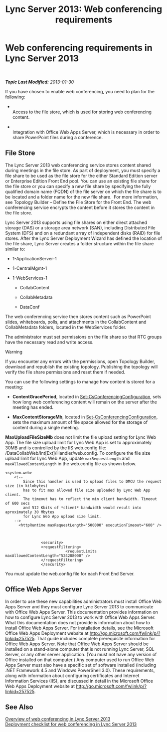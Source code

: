 ﻿---
title: 'Lync Server 2013: Web conferencing requirements'
TOCTitle: Web conferencing requirements
ms:assetid: 125f847c-58ab-450f-ae43-41219fd38477
ms:mtpsurl: https://technet.microsoft.com/en-us/library/JJ619171(v=OCS.15)
ms:contentKeyID: 49733559
ms.date: 07/23/2014
mtps_version: v=OCS.15
---

<div data-xmlns="http://www.w3.org/1999/xhtml">

<div class="topic" data-xmlns="http://www.w3.org/1999/xhtml" data-msxsl="urn:schemas-microsoft-com:xslt" data-cs="http://msdn.microsoft.com/en-us/">

<div data-asp="http://msdn2.microsoft.com/asp">

# Web conferencing requirements in Lync Server 2013

</div>

<div id="mainSection">

<div id="mainBody">

<span> </span>

_**Topic Last Modified:** 2013-01-30_

If you have chosen to enable web conferencing, you need to plan for the following:

  - <span></span>  
    Access to the file store, which is used for storing web conferencing content.

  - <span></span>  
    Integration with Office Web Apps Server, which is necessary in order to share PowerPoint files during a conference.

<div>

## File Store

The Lync Server 2013 web conferencing service stores content shared during meetings in the file store. As part of deployment, you must specify a file share to be used as the file store for the either Standard Edition server or Enterprise Edition Front End pool. You can use an existing file share for the file store or you can specify a new file share by specifying the fully qualified domain name (FQDN) of the file server on which the file share is to be located and a folder name for the new file share.  For more information, see Topology Builder – Define the File Store for the Front End. The web conferencing service encrypts the content before it stores the content in the file store.

Lync Server 2013 supports using file shares on either direct attached storage (DAS) or a storage area network (SAN), including Distributed File System (DFS) and on a redundant array of independent disks (RAID) for file stores. After the Lync Server Deployment Wizard has defined the location of the file share, Lync Server creates a folder structure within the file share similar to:

  - 1-ApplicationServer-1

  - 1-CentralMgmt-1

  - 1-WebServices-1
    
      - CollabContent
    
      - CollabMetadata
    
      - DataConf

The web conferencing service then stores content such as PowerPoint slides, whiteboards, polls, and attachments in the CollabContent and CollabMetadata folders, located in the WebServices folder.

The administrator must set permissions on the file share so that RTC groups have the necessary read and write access.

<div>


> [!WARNING]  
> If you encounter any errors with the permissions, open Topology Builder, download and republish the existing topology. Publishing the topology will verify the file share permissions and reset them if needed.



</div>

You can use the following settings to manage how content is stored for a meeting:

  - **ContentGracePeriod**, located in [Set-CsConferencingConfiguration](https://docs.microsoft.com/powershell/module/skype/Set-CsConferencingConfiguration), sets how long web conferencing content will remain on the server after the meeting has ended.

  - **MaxContentStorageMb**, located in [Set-CsConferencingConfiguration](https://docs.microsoft.com/powershell/module/skype/Set-CsConferencingConfiguration), sets the maximum amount of file space allowed for the storage of content during a single meeting.

**MaxUploadFileSizeMb** does not limit the file upload setting for Lync Web App. The file size upload limit for Lync Web App is set to approximately 30MB and is controlled by the IIS web.config file: /DataCollabWeb/Int\[Ext\]/Handler/web.config. To configure the file size upload limit for Lync Web App, update `maxRequestLength` and `maxAllowedContentLength` in the web.config file as shown below.

    <system.web>
        <!-- 
            Since this handler is used to upload files to DMCU the request size (in kilobytes) 
            has to fit max allowed file size uploaded by Lync Web App client.
            The timeout has to reflect the min client bandwidth. Timeout of 600 secs 
            and 512 Kbits of *client* bandwidth would result into aproximately 30 Mbytes 
            for Lync Web App upload size limit.
        -->
          <httpRuntime maxRequestLength="500000" executionTimeout="600" />
    
    
    
                    <security>
                    <requestFiltering>
                               <requestLimits maxAllowedContentLength="524288000" />
                    </requestFiltering>
                    </security>

You must update the web.config file for each Front End Server.

</div>

<div>

## Office Web Apps Server

In order to use these new capabilities administrators must install Office Web Apps Server and they must configure Lync Server 2013 to communicate with Office Web Apps Server. This documentation provides information on how to configure Lync Server 2013 to work with Office Web Apps Server. What this documentation does not provide is information about how to install Office Web Apps Server. For installation details, see the Microsoft Office Web Apps Deployment website at <http://go.microsoft.com/fwlink/p/?linkid=257525>. That guide includes complete prerequisite information for Office Web Apps Server. Note that Office Web Apps Server should be installed on a stand-alone computer that is not running Lync Server, SQL Server, or any other server application. (You must not have any version of Office installed on that computer.) Any computer used to run Office Web Apps Server must also have a specific set of software installed (including .NET Framework 4.5 and Windows PowerShell 3.0). These requirements, along with information about configuring certificates and Internet Information Services (IIS), are discussed in detail in the Microsoft Office Web Apps Deployment website at <http://go.microsoft.com/fwlink/p/?linkid=257525>.

</div>

<div>

## See Also


[Overview of web conferencing in Lync Server 2013](lync-server-2013-web-conferencing-overview.md)  
[Deployment checklist for web conferencing in Lync Server 2013](lync-server-2013-deployment-checklist-for-web-conferencing.md)  
  

</div>

</div>

<span> </span>

</div>

</div>

</div>

